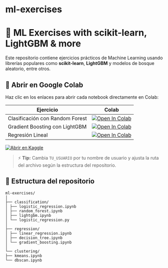 # ml-exercises

# 🧠 ML Exercises with scikit-learn, LightGBM & more

Este repositorio contiene ejercicios prácticos de Machine Learning
usando librerías populares como **scikit-learn**, **LightGBM** y
modelos de bosque aleatorio, entre otros.

## 🚀 Abrir en Google Colab
Haz clic en los enlaces para abrir cada notebook directamente en Colab:

| Ejercicio | Colab |
|-----------|------|
| Clasificación con Random Forest | [![Open In Colab](https://colab.research.google.com/assets/colab-badge.svg)](https://colab.research.google.com/github/TU_USUARIO/ml-exercises/blob/main/classification/random_forest.ipynb) |
| Gradient Boosting con LightGBM | [![Open In Colab](https://colab.research.google.com/assets/colab-badge.svg)](https://colab.research.google.com/github/TU_USUARIO/ml-exercises/blob/main/classification/lightgbm.ipynb) |
| Regresión Lineal | [![Open In Colab](https://colab.research.google.com/assets/colab-badge.svg)](https://colab.research.google.com/github/TU_USUARIO/ml-exercises/blob/main/regression/linear_regression.ipynb) |


[![Abrir en Kaggle](https://kaggle.com/static/images/open-in-kaggle.svg)](https://www.kaggle.com/tu_usuario/tu_notebook)

> ⚡ **Tip:** Cambia `TU_USUARIO` por tu nombre de usuario y ajusta la
ruta del archivo según la estructura del repositorio.

## 📂 Estructura del repositorio
```
ml-exercises/
│
├── classification/
│ ├── logistic_regression.ipynb
│ ├── random_forest.ipynb
│ ├── lightgbm.ipynb
│ └── logistic_regression.py
│
├── regression/
│ ├── linear_regression.ipynb
│ ├── decision_tree.ipynb
│ └── gradient_boosting.ipynb
│
└── clustering/
├── kmeans.ipynb
└── dbscan.ipynb
```

